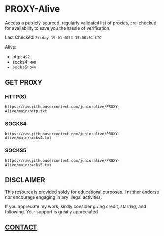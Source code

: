 # PROXY-Alive

Access a publicly-sourced, regularly validated list of proxies, pre-checked for availability to save you the hassle of verification.

Last Checked: `Friday 19-01-2024 15:00:01 UTC`

Alive:
- http: `492`
- socks4: `408`
- socks5: `344`

## GET PROXY

### HTTP(S)

```https://raw.githubusercontent.com/junioralive/PROXY-Alive/main/http.txt```

### SOCKS4

```https://raw.githubusercontent.com/junioralive/PROXY-Alive/main/socks4.txt```

### SOCKS5

```https://raw.githubusercontent.com/junioralive/PROXY-Alive/main/socks5.txt```

## DISCLAIMER

This resource is provided solely for educational purposes. I neither endorse nor encourage engaging in any illegal activities.

If you appreciate my work, kindly consider giving credit, starring, and following. Your support is greatly appreciated! 

## [CONTACT](https://t.me/TheJuniorAlive)
